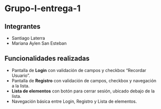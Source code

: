 # Grupo-I-entrega-1

## Integrantes
- Santiago Laterra
- Mariana Aylen San Esteban


## Funcionalidades realizadas
- Pantalla de **Login** con validación de campos y checkbox “Recordar Usuario”.  
- Pantalla de **Registro** con validación de campos, checkbox y navegación a la lista.  
- **Lista de elementos** con botón para cerrar sesión, ubicado debajo de la lista.  
- Navegación básica entre Login, Registro y Lista de elementos.  
